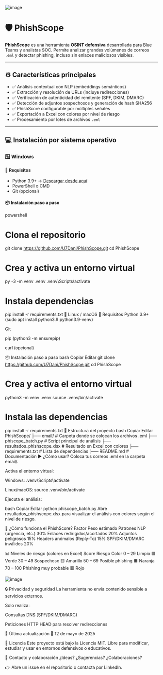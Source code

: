 
![image](https://github.com/user-attachments/assets/a5297153-e9c3-425d-84c5-95bdf72aac8e)



# 🛡️ **PhishScope**

**PhishScope** es una herramienta **OSINT defensiva** desarrollada para Blue Teams y analistas SOC. Permite analizar grandes volúmenes de correos `.eml` y detectar phishing, incluso sin enlaces maliciosos visibles.

---

## ⚙️ Características principales

- ✅ Análisis contextual con NLP (embeddings semánticos)
- ✅ Extracción y resolución de URLs (incluye redirecciones)
- ✅ Verificación de autenticidad del remitente (SPF, DKIM, DMARC)
- ✅ Detección de adjuntos sospechosos y generación de hash SHA256
- ✅ PhishScore configurable por múltiples señales
- ✅ Exportación a Excel con colores por nivel de riesgo
- ✅ Procesamiento por lotes de archivos `.eml`

---

## 💻 Instalación por sistema operativo

### 🪟 Windows

#### 🧱 Requisitos

- Python 3.9+ → [Descargar desde aquí](https://www.python.org/downloads/windows/)
- PowerShell o CMD
- Git (opcional)

#### 📦 Instalación paso a paso

powershell
# Clona el repositorio
git clone https://github.com/U7Dani/PhishScope.git
cd PhishScope

# Crea y activa un entorno virtual
py -3 -m venv .venv
.venv\Scripts\activate

# Instala dependencias
pip install -r requirements.txt
🐧 Linux / macOS
🧱 Requisitos
Python 3.9+ (sudo apt install python3.9 python3.9-venv)

Git

pip (python3 -m ensurepip)

curl (opcional)

📦 Instalación paso a paso
bash
Copiar
Editar
git clone https://github.com/U7Dani/PhishScope.git
cd PhishScope

# Crea y activa el entorno virtual
python3 -m venv .venv
source .venv/bin/activate

# Instala las dependencias
pip install -r requirements.txt
📁 Estructura del proyecto
bash
Copiar
Editar
PhishScope/
├── email/                        # Carpeta donde se colocan los archivos .eml
├── phiscope_batch.py            # Script principal de análisis
├── resultados_phishscope.xlsx   # Resultado en Excel con colores
├── requirements.txt             # Lista de dependencias
├── README.md                    # Documentación
▶️ ¿Cómo usar?
Coloca tus correos .eml en la carpeta email/.

Activa el entorno virtual:

Windows: .venv\Scripts\activate

Linux/macOS: source .venv/bin/activate

Ejecuta el análisis:

bash
Copiar
Editar
python phiscope_batch.py
Abre resultados_phishscope.xlsx para visualizar el análisis con colores según el nivel de riesgo.

🧪 ¿Cómo funciona el PhishScore?
Factor	Peso estimado
Patrones NLP (urgencia, etc.)	30%
Enlaces redirigidos/acortados	20%
Adjuntos peligrosos	15%
Headers anómalos (Reply-To)	15%
SPF/DKIM/DMARC inválidos	20%

📊 Niveles de riesgo (colores en Excel)
Score	Riesgo	Color
0 – 29	Limpio	🟩 Verde
30 – 49	Sospechoso	🟨 Amarillo
50 – 69	Posible phishing	🟧 Naranja
70 – 100	Phishing muy probable	🟥 Rojo

![image](https://github.com/user-attachments/assets/88d71699-013c-4737-97eb-ccac10ea19af)


🔒 Privacidad y seguridad
La herramienta no envía contenido sensible a servicios externos.

Solo realiza:

Consultas DNS (SPF/DKIM/DMARC)

Peticiones HTTP HEAD para resolver redirecciones

📅 Última actualización
📆 12 de mayo de 2025

📄 Licencia
Este proyecto está bajo la Licencia MIT.
Libre para modificar, estudiar y usar en entornos defensivos o educativos.

🙋 Contacto y colaboración
¿Ideas? ¿Sugerencias? ¿Colaboraciones?

👉 Abre un issue en el repositorio o contacta por LinkedIn.
